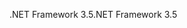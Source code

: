  <span data-ttu-id="47865-101">.NET Framework 3.5</span><span class="sxs-lookup"><span data-stu-id="47865-101">.NET Framework 3.5</span></span> 
